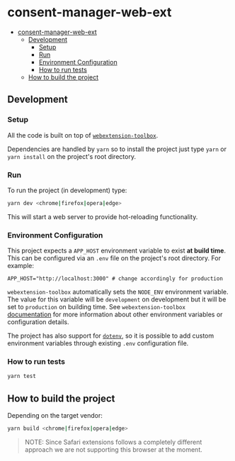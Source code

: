 # consent-manager-web-ext

- [consent-manager-web-ext](#consent-manager-web-ext)
  - [Development](#development)
    - [Setup](#setup)
    - [Run](#run)
    - [Environment Configuration](#environment-configuration)
    - [How to run tests](#how-to-run-tests)
  - [How to build the project](#how-to-build-the-project)

## Development

### Setup

All the code is built on top of [`webextension-toolbox`](https://github.com/webextension-toolbox/webextension-toolbox).

Dependencies are handled by `yarn` so to install the project just type `yarn` or `yarn install` on the project's root directory.

### Run

To run the project (in development) type:

```sh
yarn dev <chrome|firefox|opera|edge>
```

This will start a web server to provide hot-reloading functionality.

### Environment Configuration

This project expects a `APP_HOST` environment variable to exist **at build time**. This can be configured via an `.env` file on the project's root directory. For example:

```
APP_HOST="http://localhost:3000" # change accordingly for production
```

`webextension-toolbox` automatically sets the `NODE_ENV` environment variable. The value for this variable will be `development` on development but it will be set to `production` on building time. See `webextension-toolbox` [documentation](https://github.com/webextension-toolbox/webextension-toolbox#usage) for more information about other environment variables or configuration details.

The project has also support for [`dotenv`](https://github.com/motdotla/dotenv), so it is possible to add custom environment variables through existing `.env` configuration file.

### How to run tests

```sh
yarn test
```

## How to build the project

Depending on the target vendor:

```sh
yarn build <chrome|firefox|opera|edge>
```

> NOTE: Since Safari extensions follows a completely different approach we are not supporting this browser at the moment.
